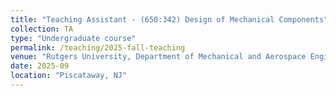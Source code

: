 ```yaml
---
title: "Teaching Assistant - (650:342) Design of Mechanical Components"
collection: TA
type: "Undergraduate course"
permalink: /teaching/2025-fall-teaching
venue: "Rutgers University, Department of Mechanical and Aerospace Engineering"
date: 2025-09
location: "Piscataway, NJ"
---
```

